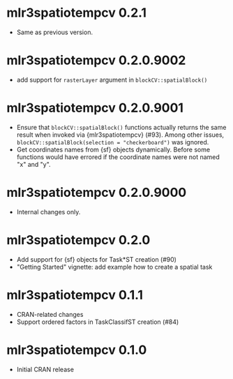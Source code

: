 <!-- NEWS.md is maintained by https://cynkra.github.io/fledge, do not edit -->

# mlr3spatiotempcv 0.2.1

- Same as previous version.


# mlr3spatiotempcv 0.2.0.9002

- add support for `rasterLayer` argument in `blockCV::spatialBlock()`


# mlr3spatiotempcv 0.2.0.9001

- Ensure that `blockCV::spatialBlock()` functions actually returns the same result when invoked via {mlr3spatiotempcv} (#93).
  Among other issues, `blockCV::spatialBlock(selection = "checkerboard")` was ignored.
- Get coordinates names from {sf} objects dynamically.
  Before some functions would have errored if the coordinate names were not named "x" and "y".


# mlr3spatiotempcv 0.2.0.9000

- Internal changes only.


# mlr3spatiotempcv 0.2.0

- Add support for {sf} objects for Task*ST creation (#90)
- "Getting Started" vignette: add example how to create a spatial task


# mlr3spatiotempcv 0.1.1

- CRAN-related changes
- Support ordered factors in TaskClassifST creation (#84)


# mlr3spatiotempcv 0.1.0

- Initial CRAN release

